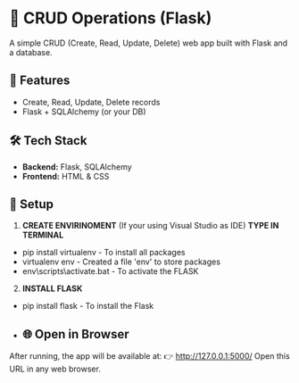 # 📝 CRUD Operations (Flask)

A simple CRUD (Create, Read, Update, Delete) web app built with Flask and a database.

## 🚀 Features
- Create, Read, Update, Delete records
- Flask + SQLAlchemy (or your DB)

## 🛠 Tech Stack
- **Backend:** Flask, SQLAlchemy
- **Frontend:** HTML & CSS

## 📂 Setup
1. **CREATE ENVIRINOMENT**   (If your using Visual Studio as IDE)
**TYPE IN TERMINAL**
- pip install virtualenv     - To install all packages
- virtualenv env             - Created a file 'env' to store packages
- env\scripts\activate.bat   - To activate the FLASK

2. **INSTALL FLASK**
- pip install flask          - To install the Flask
- ## 🌐 Open in Browser

After running, the app will be available at: 
👉 http://127.0.0.1:5000/
Open this URL in any web browser.
